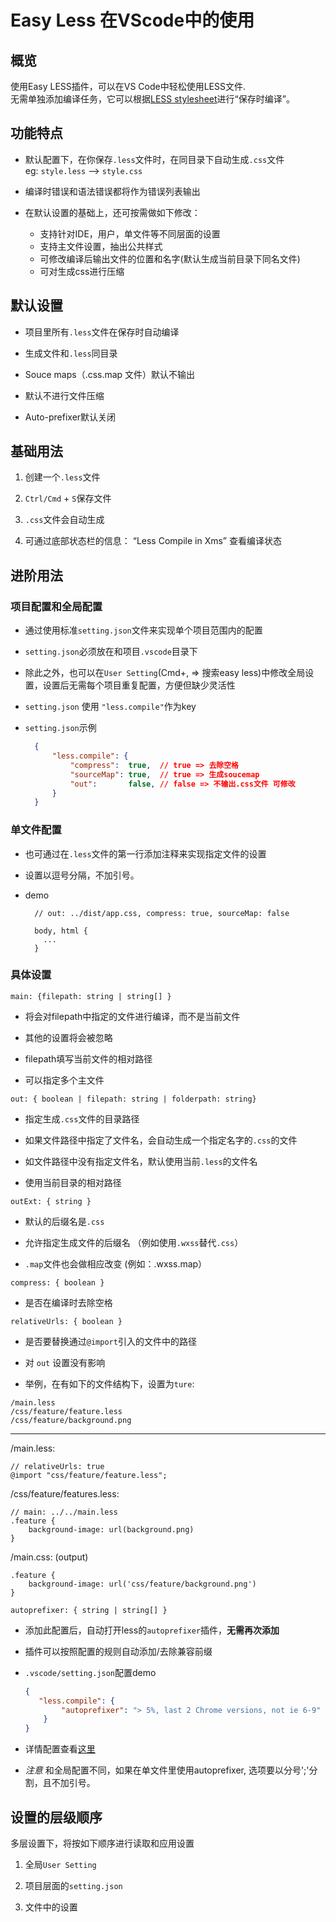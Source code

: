 # Easy Less 在VScode中的使用

## 概览

使用Easy LESS插件，可以在VS Code中轻松使用LESS文件.  
无需单独添加编译任务，它可以根据[LESS stylesheet](http://lesscss.org/)进行“保存时编译”。

## 功能特点

- 默认配置下，在你保存`.less`文件时，在同目录下自动生成`.css`文件  
eg: `style.less` --> `style.css`

- 编译时错误和语法错误都将作为错误列表输出

- 在默认设置的基础上，还可按需做如下修改：

  - 支持针对IDE，用户，单文件等不同层面的设置
  - 支持主文件设置，抽出公共样式
  - 可修改编译后输出文件的位置和名字(默认生成当前目录下同名文件)
  - 可对生成css进行压缩

## 默认设置

  - 项目里所有`.less`文件在保存时自动编译

  - 生成文件和`.less`同目录

  - Souce maps（.css.map 文件）默认不输出

  - 默认不进行文件压缩
  
  - Auto-prefixer默认关闭

## 基础用法

 1. 创建一个`.less`文件

 2. `Ctrl/Cmd` + `S`保存文件

 3. `.css`文件会自动生成

 4. 可通过底部状态栏的信息： “Less Compile in Xms” 查看编译状态

 ## 进阶用法

 ### 项目配置和全局配置

  - 通过使用标准`setting.json`文件来实现单个项目范围内的配置

  - `setting.json`必须放在和项目`.vscode`目录下

  - 除此之外，也可以在`User Setting`(Cmd+, => 搜索easy less)中修改全局设置，设置后无需每个项目重复配置，方便但缺少灵活性

  - `setting.json` 使用 `"less.compile"`作为key

  - `setting.json`示例

    ```json
      {    
          "less.compile": {
              "compress":  true,  // true => 去除空格
              "sourceMap": true,  // true => 生成soucemap
              "out":       false, // false => 不输出.css文件 可修改
          }
      }
    ```
 
 ### 单文件配置

 - 也可通过在`.less`文件的第一行添加注释来实现指定文件的设置

 - 设置以逗号分隔，不加引号。

 - demo
    ``` less
      // out: ../dist/app.css, compress: true, sourceMap: false

      body, html {
        ...
      }
    ```

 ### 具体设置

  `main: {filepath: string | string[] }`

   - 将会对filepath中指定的文件进行编译，而不是当前文件

   - 其他的设置将会被忽略

   - filepath填写当前文件的相对路径

   - 可以指定多个主文件  


  `out: { boolean | filepath: string | folderpath: string}`

  - 指定生成`.css`文件的目录路径

  - 如果文件路径中指定了文件名，会自动生成一个指定名字的`.css`的文件

  - 如文件路径中没有指定文件名，默认使用当前`.less`的文件名

  - 使用当前目录的相对路径


 `outExt: { string }`

  - 默认的后缀名是`.css`

  - 允许指定生成文件的后缀名 （例如使用`.wxss`替代`.css`）
  
  - `.map`文件也会做相应改变 (例如：.wxss.map）

`compress: { boolean }`

  - 是否在编译时去除空格

`relativeUrls: { boolean }`
  - 是否要替换通过`@import`引入的文件中的路径

  - 对 `out` 设置没有影响

  - 举例，在有如下的文件结构下，设置为`ture`:    

  `/main.less`  
  `/css/feature/feature.less`  
  `/css/feature/background.png`

 ***

  /main.less:

  ``` less
  // relativeUrls: true
  @import "css/feature/feature.less";
  ```
  /css/feature/features.less:

  ```less
  // main: ../../main.less
  .feature {
      background-image: url(background.png)
  }
  ```
  /main.css: (output)

  ```less
  .feature {
      background-image: url('css/feature/background.png')
  }
  ```

`autoprefixer: { string | string[] }`

- 添加此配置后，自动打开less的`autoprefixer`插件，**无需再次添加**

- 插件可以按照配置的规则自动添加/去除兼容前缀

- `.vscode/setting.json`配置demo
  ``` json
  {    
     "less.compile": {
          "autoprefixer": "> 5%, last 2 Chrome versions, not ie 6-9"
      }
  }
  ```
- 详情配置查看[这里](https://github.com/ai/browserslist#queries)

- *注意* 和全局配置不同，如果在单文件里使用autoprefixer, 选项要以分号';'分割，且不加引号。

 ## 设置的层级顺序

 多层设置下，将按如下顺序进行读取和应用设置

 1. 全局`User Setting`

 2. 项目层面的`setting.json`

 3. 文件中的设置
